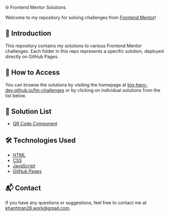 🌐 Frontend Mentor Solutions

Welcome to my repository for solving challenges from [Frontend Mentor](w)!

## 📌 Introduction
This repository contains my solutions to various Frontend Mentor challenges. Each folder in this repo represents a specific solution, deployed directly on GitHub Pages.

## 🚀 How to Access
You can browse the solutions by visiting the homepage at [big-hero-dev.github.io/fm-challenges](https://big-hero-dev.github.io/fm-challenges/) or by clicking on individual solutions from the list below.

## 📂 Solution List
- [QR Code Component](./qr-code-component/)
## 🛠 Technologies Used
- [HTML](w)
- [CSS](w)
- [JavaScript](w)
- [GitHub Pages](w)

## 📬 Contact
If you have any questions or suggestions, feel free to contact me at [khanhtran28.work@gmail.com](mailto:khanhtran28.work@gmail.com).

